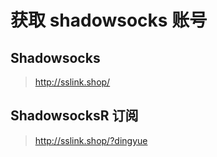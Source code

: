 # 获取 shadowsocks 账号


## Shadowsocks
> http://sslink.shop/

## ShadowsocksR 订阅
> http://sslink.shop/?dingyue
